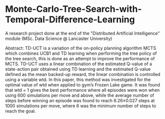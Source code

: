 # Monte-Carlo-Tree-Search-with-Temporal-Difference-Learning
A research project done at the end of the "Distributed Artificial Intelligence" module (MSc. Data Science @ Lancaster University)

Abstract:
TD-UCT is a variation of the on-policy planning
algorithm MCTS which combines UCB1 and TD learning when
performing the tree policy of the tree search, this is done as an
attempt to improve the performance of MCTS. TD-UCT uses a
linear combination of the estimated Q-value of a state-action pair
obtained using TD learning and the estimated Q-value defined as
the mean backed-up reward, the linear combination is controlled
using a variable wtd. In this paper, this method was investigated
for the optimal value of wtd when applied to gym’s Frozen Lake
game. It was found that wtd = 1 gives the best performance
where all episodes were won when using 600 simulations per move
and above, while the average number of steps before winning an
episode was found to reach 6.26±0.027 steps at 1000 simulations
per move, where 6 was the minimum number of steps to reach the
goal.
